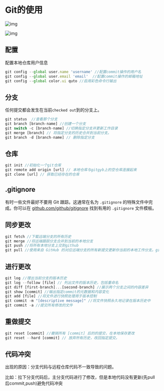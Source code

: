 # Git的使用

![img](https://camo.githubusercontent.com/2601e87762cbc282fd0f2761742b3eada2a0086a93cf02f387f1cbe513a95455/68747470733a2f2f70362d6a75656a696e2e62797465696d672e636f6d2f746f732d636e2d692d6b3375316662706663702f31343562306364666139386134613963623732346437343561313436366334377e74706c762d6b3375316662706663702d7a6f6f6d2d312e696d616765)

![img](https://cdn.nlark.com/yuque/0/2025/jpeg/43189118/1744687779638-b57c9eaf-5031-413c-acb5-7602890d30a3.jpeg)

## 配置

配置本地仓库用户信息

```javascript
git config --global user.name 'username' //配置commit操作的用户名
git config --global user.email 'email'  //配置commit操作的邮箱地址
git config --global color.ui quto //启用彩色命令行输出
```

## 分支

任何提交都会发生在当前`checked out`到的分支上。

```javascript
git status  //查看那个分支
git branch [branch-name] //创建一个分支
git switch -c [branch-name] //切换指定分支并更新工作目录
git merge [branch] // 将指定分支的历史合并到当前分支。
git branch -d [branch-name] // 删除指定分支
```

## 仓库

```javascript
git init //初始化一个git仓库
git remote add origin [url] // 本地仓库与gitgyb上的空仓库连接起来
git clone [url] // 获取已经存在的仓库
```

## .gitignore

有时一些文件最好不要用 Git 跟踪。这通常在名为 `.gitignore` 的特殊文件中完成。你可以在 [github.com/github/gitignore](https://github.com/github/gitignore) 找到有用的 `.gitignore` 文件模板。

## 同步更改

```javascript
git fetch //下载远端分支的所有历史
git merge //将远端跟踪分支合并到当前的本地分支
git push //将所有本地分支上交到github
git pull //使用来自 GitHub 的对应远端分支的所有新提交更新你当前的本地工作分支。git fetch + git merge
```

## 进行更改

```javascript
git log //理出当前分支的版本历史
git log --follow [file] // 列出文件的版本历史，包括重命名
git diff [first-branch]...[second-branch] //展示两个分支之间的内容差异
git show [commit] //输出指定commit的元数据和内容变化
git add [file] //将文件进行快照处理用于版本控制
git commit -m "[descriptive message]" //将文件快照永久地记录在版本历史中
git commit -a //提交所有修改的文件
```

## 重做提交

```javascript
git reset [commit] //撤销所有 [commit] 后的的提交，在本地保存更改
git reset --hard [commit] // 放弃所有历史，改回指定提交。
```

## 代码冲突

出现的原因：分支代码与远程仓库代码不一致导致的问题。

比如：拉下分支代码后，主分支代码进行了修改，但是本地代码没有更新(先pull后commit,push)避免代码冲突
